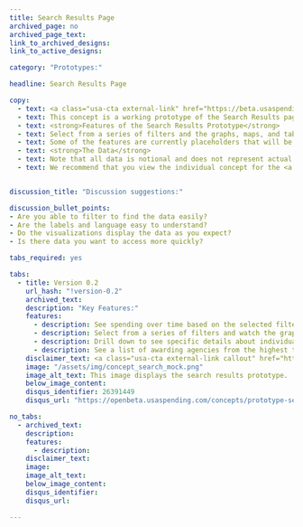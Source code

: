 ```yaml
---
title: Search Results Page
archived_page: no
archived_page_text:
link_to_archived_designs:
link_to_active_designs:

category: "Prototypes:"

headline: Search Results Page

copy:
  - text: <a class="usa-cta external-link" href="https://beta.usaspending.gov/#/search/" target="_blank">Access the Prototype</a>
  - text: This concept is a working prototype of the Search Results page. The DATA Act team is publishing this minimum viable product to give the public the opportunity to provide feedback on the design of the future USAspending.gov site.
  - text: <strong>Features of the Search Results Prototype</strong>
  - text: Select from a series of filters and the graphs, maps, and tables adjust to reflect the results from the selected filters. Drill down to details on specific contracts and grants.
  - text: Some of the features are currently placeholders that will be implemented at a later date as the team develops the future USAspending.gov platform.
  - text: <strong>The Data</strong>
  - text: Note that all data is notional and does not represent actual spending data. Currently, the data includes a subset of awards data and a subset of financial data from select DATA Act Broker submissions.
  - text: We recommend that you view the individual concept for the <a class="usa-cta" href="../search-results">search results page</a>  to better understand the intended functionality.


discussion_title: "Discussion suggestions:"

discussion_bullet_points:
- Are you able to filter to find the data easily?
- Are the labels and language easy to understand?
- Do the visualizations display the data as you expect?
- Is there data you want to access more quickly?

tabs_required: yes

tabs:
  - title: Version 0.2
    url_hash: "!version-0.2"
    archived_text:  
    description: "Key Features:"
    features:
      - description: See spending over time based on the selected filters.
      - description: Select from a series of filters and watch the graphs, maps, and tables automatically adjust to reflect the results.
      - description: Drill down to see specific details about individual contracts and grants.  
      - description: See a list of awarding agencies from the highest to the lowest based on the filters.
    disclaimer_text: <a class="usa-cta external-link callout" href="https://beta.usaspending.gov/#/search" target="_blank">View the interactive prototype</a>
    image: "/assets/img/concept_search_mock.png"
    image_alt_text: This image displays the search results prototype.
    below_image_content:
    disqus_identifier: 26391449
    disqus_url: "https://openbeta.usaspending.com/concepts/prototype-search-results"

no_tabs:
  - archived_text:
    description:
    features:
      - description:
    disclaimer_text:
    image:
    image_alt_text:
    below_image_content:
    disqus_identifier:
    disqus_url:

---
```

